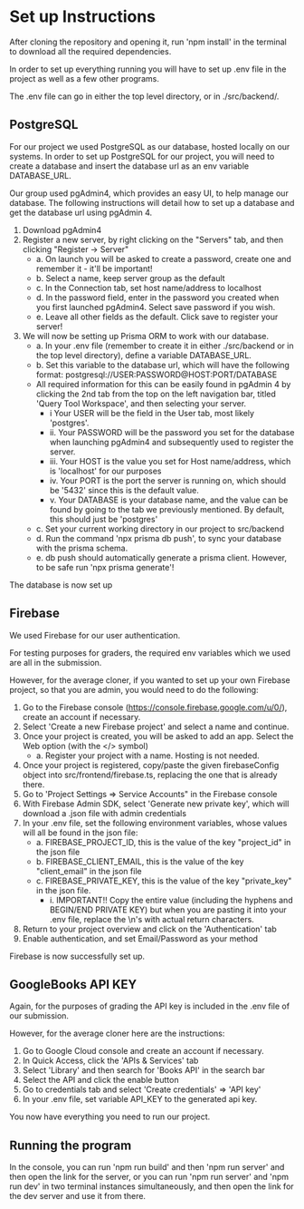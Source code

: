 # Set up Instructions

After cloning the repository and opening it, run 'npm install' in the terminal to download
all the required dependencies.

In order to set up everything running you will have to set up .env file in the project as well
as a few other programs.

The .env file can go in either the top level directory, or in ./src/backend/.

## PostgreSQL

For our project we used PostgreSQL as our database, hosted locally on our systems. In order to set up PostgreSQL for our project,
you will need to create a database and insert the database url as an env variable DATABASE_URL.

Our group used pgAdmin4, which provides an easy UI, to help manage our database. The following instructions will detail how to
set up a database and get the database url using pgAdmin 4.

1. Download pgAdmin4
2. Register a new server, by right clicking on the "Servers" tab, and then clicking "Register -> Server"
   - a. On launch you will be asked to create a password, create one and remember it - it'll be important!
   - b. Select a name, keep server group as the default
   - c. In the Connection tab, set host name/address to localhost
   - d. In the password field, enter in the password you created when you first launched pgAdmin4. Select save password if you wish.
   - e. Leave all other fields as the default. Click save to register your server!
3. We will now be setting up Prisma ORM to work with our database.
   - a. In your .env file (remember to create it in either ./src/backend or in the top level directory), define a variable
     DATABASE_URL.
   - b. Set this variable to the database url, which will have the following format: postgresql://USER:PASSWORD@HOST:PORT/DATABASE
   - All required information for this can be easily found in pgAdmin 4 by clicking the 2nd tab from the top on the left
     navigation bar, titled 'Query Tool Workspace', and then selecting your server.
     - i Your USER will be the field in the User tab, most likely 'postgres'.
     - ii. Your PASSWORD will be the password you set for the database when launching pgAdmin4 and subsequently used to register the server.
     - iii. Your HOST is the value you set for Host name/address, which is 'localhost' for our purposes
     - iv. Your PORT is the port the server is running on, which should be '5432' since this is the default value.
     - v. Your DATABASE is your database name, and the value can be found by going to the tab we previously mentioned. By default, this should just be 'postgres'
   - c. Set your current working directory in our project to src/backend
   - d. Run the command 'npx prisma db push', to sync your database with the prisma schema.
   - e. db push should automatically generate a prisma client. However, to be safe run 'npx prisma generate'!

The database is now set up

## Firebase

We used Firebase for our user authentication.

For testing purposes for graders, the required env variables which we used are all in the submission.

However, for the average cloner, if you wanted to set up your own Firebase project, so that you are admin,
you would need to do the following:

1. Go to the Firebase console (https://console.firebase.google.com/u/0/), create an account if necessary.
2. Select 'Create a new Firebase project' and select a name and continue.
3. Once your project is created, you will be asked to add an app. Select the Web option (with the </> symbol)
   - a. Register your project with a name. Hosting is not needed.
4. Once your project is registered, copy/paste the given firebaseConfig object into src/frontend/firebase.ts,
   replacing the one that is already there.
5. Go to 'Project Settings => Service Accounts" in the Firebase console
6. With Firebase Admin SDK, select 'Generate new private key', which will download a .json file with admin credentials
7. In your .env file, set the following environment variables, whose values will all be found in the json file:
   - a. FIREBASE_PROJECT_ID, this is the value of the key "project_id" in the json file
   - b. FIREBASE_CLIENT_EMAIL, this is the value of the key "client_email" in the json file
   - c. FIREBASE_PRIVATE_KEY, this is the value of the key "private_key" in the json file.
     - i. IMPORTANT!! Copy the entire value (including the hyphens and BEGIN/END PRIVATE KEY) but when you are pasting it into your .env file, replace the \n's with actual return characters.
8. Return to your project overview and click on the 'Authentication' tab
9. Enable authentication, and set Email/Password as your method

Firebase is now successfully set up.

## GoogleBooks API KEY

Again, for the purposes of grading the API key is included in the .env file of our
submission.

However, for the average cloner here are the instructions:

1. Go to Google Cloud console and create an account if necessary.
2. In Quick Access, click the 'APIs & Services' tab
3. Select 'Library' and then search for 'Books API' in the search bar
4. Select the API and click the enable button
5. Go to credentials tab and select 'Create credentials' => 'API key'
6. In your .env file, set variable API_KEY to the generated api key.

You now have everything you need to run our project.

## Running the program

In the console, you can run 'npm run build' and then 'npm run server' and then
open the link for the server, or you can run 'npm run server' and 'npm run dev'
in two terminal instances simultaneously, and then open the link for the dev server
and use it from there.
